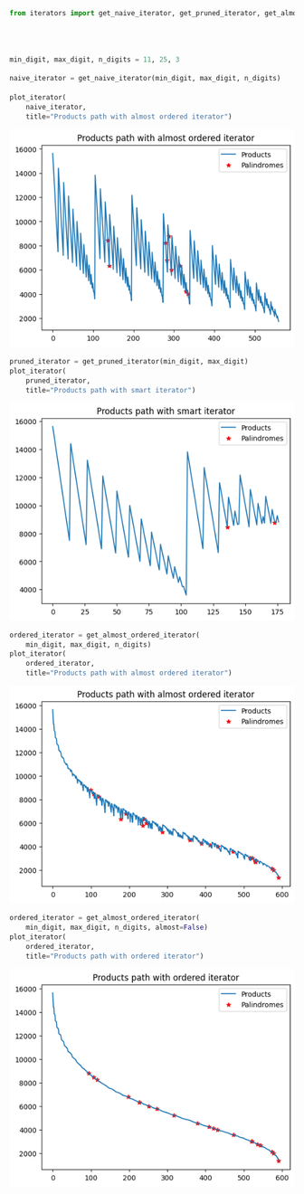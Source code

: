 ```python
from iterators import get_naive_iterator, get_pruned_iterator, get_almost_ordered_iterator, plot_iterator
```


```python



min_digit, max_digit, n_digits = 11, 25, 3

naive_iterator = get_naive_iterator(min_digit, max_digit, n_digits)

plot_iterator(
    naive_iterator,
    title="Products path with almost ordered iterator")

```


    
![png](README_files/README_1_0.png)
    



```python
pruned_iterator = get_pruned_iterator(min_digit, max_digit)
plot_iterator(
    pruned_iterator,
    title="Products path with smart iterator")

```


    
![png](README_files/README_2_0.png)
    



```python
ordered_iterator = get_almost_ordered_iterator(
    min_digit, max_digit, n_digits)
plot_iterator(
    ordered_iterator,
    title="Products path with almost ordered iterator")


```


    
![png](README_files/README_3_0.png)
    



```python
ordered_iterator = get_almost_ordered_iterator(
    min_digit, max_digit, n_digits, almost=False)
plot_iterator(
    ordered_iterator,
    title="Products path with ordered iterator")

```


    
![png](README_files/README_4_0.png)
    



```python

```

